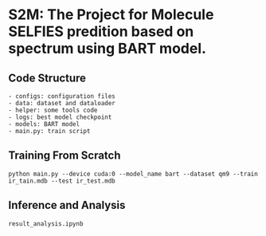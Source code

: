 #


# S2M: The Project for Molecule SELFIES predition based on spectrum using BART model.
## Code Structure
    - configs: configuration files
    - data: dataset and dataloader
    - helper: some tools code
    - logs: best model checkpoint
    - models: BART model 
    - main.py: train script

## Training From Scratch
    python main.py --device cuda:0 --model_name bart --dataset qm9 --train ir_tain.mdb --test ir_test.mdb

## Inference and Analysis
    result_analysis.ipynb
